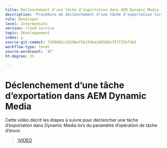 ```yaml
---
title: Déclenchement d’une tâche d’exportation dans AEM Dynamic Media
description: 'Procédure de déclenchement d’une tâche d’exportation lors de l’opération de tâche d’envoi dans Dynamic Media.  '
role: Developer
level: Intermediate
version: cloud-service
topic: Développement
index: y
source-git-commit: 7200601c1b59bef5b1546a100589c757f25bf365
workflow-type: tm+mt
source-wordcount: '47'
ht-degree: 2%

---
```



# Déclenchement d’une tâche d’exportation dans AEM Dynamic Media

Cette vidéo décrit les étapes à suivre pour déclencher une tâche d’exportation dans Dynamic Media lors du paramètre d’opération de tâche d’envoi.

>[!VIDEO](https://video.tv.adobe.com/v/335454?quality=9&learn=on)
